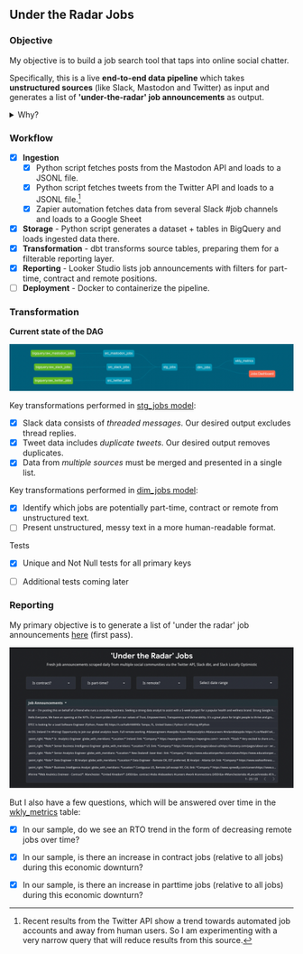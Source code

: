 ## Under the Radar Jobs


### Objective

My objective is to build a job search tool that taps into online social chatter. 

Specifically, this is a live **end-to-end data pipeline** which takes **unstructured sources** (like Slack, Mastodon and Twitter) as input and generates a list of **'under-the-radar' job announcements** as output.

<details><summary>Why?</summary>
<p>

<img align="right" width="350" src="img/slackpost.jpg">
<br>
Finding fulfilling work is a big deal, and I’ve always been interested in the chaotic way that it happens. 

It helps to be plugged into social communities for your chosen profession. But finding those communities takes time. And monitoring them all can get out of hand.

Can we tap into social communities to find jobs in a more systematic way? This project aims to find out.

<br clear="all">
</p>
</details>


### Workflow

- [x] **Ingestion** 
    - [x] Python script fetches posts from the Mastodon API and loads to a JSONL file.
    - [x] Python script fetches tweets from the Twitter API and loads to a JSONL file.[^1]
    - [x] Zapier automation fetches data from several Slack #job channels and loads to a Google Sheet
- [x] **Storage** - Python script generates a dataset + tables in BigQuery and loads ingested data there.
- [x] **Transformation** - dbt transforms source tables, preparing them for a filterable reporting layer.
- [x] **Reporting** - Looker Studio lists job announcements with filters for part-time, contract and remote positions.
- [ ] **Deployment** - Docker to containerize the pipeline.

[^1]: Recent results from the Twitter API show a trend towards automated job accounts and away from human users. So I am experimenting with a very narrow query that will reduce results from this source.
### Transformation


**Current state of the DAG**

![Image](img/dag.png)


Key transformations performed in [stg_jobs model](https://github.com/diaghilev/under-the-radar/blob/main/dbt/models/stg/stg_jobs.sql):
- [x] Slack data consists of _threaded messages_. Our desired output excludes thread replies.
- [x] Tweet data includes _duplicate tweets_. Our desired output removes duplicates.
- [x] Data from _multiple sources_ must be merged and presented in a single list.

Key transformations performed in [dim_jobs model](https://github.com/diaghilev/under-the-radar/blob/main/dbt/models/mart/dim_jobs.sql):
- [x] Identify which jobs are potentially part-time, contract or remote from unstructured text.
- [ ] Present unstructured, messy text in a more human-readable format.

Tests
- [x] Unique and Not Null tests for all primary keys
- [ ] Additional tests coming later


### Reporting

My primary objective is to generate a list of 'under the radar' job announcements [here](https://lookerstudio.google.com/u/0/reporting/8c81c373-e150-47ec-8479-932fb48ebaf8/page/tEnnC/edit) (first pass).

![Image](img/lookerstudio.png)


But I also have a few questions, which will be answered over time in the [wkly_metrics](https://github.com/diaghilev/under-the-radar/blob/main/dbt/models/mart/wkly_metrics.sql) table:
- [x] In our sample, do we see an RTO trend in the form of decreasing remote jobs over time?
- [x] In our sample, is there an increase in contract jobs (relative to all jobs) during this economic downturn?
- [x] In our sample, is there an increase in parttime jobs (relative to all jobs) during this economic downturn?


